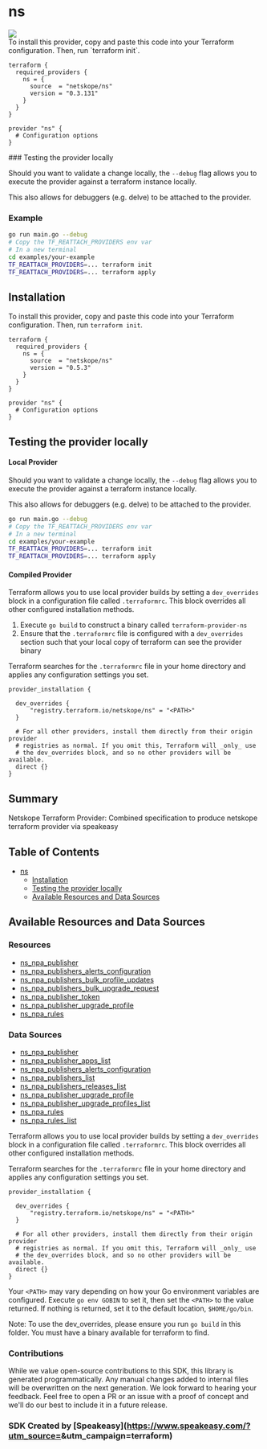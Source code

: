 # ns

<div align="left">
    <a href="https://www.speakeasy.com/?utm_source=<no value>&utm_campaign=terraform"><img src="https://custom-icon-badges.demolab.com/badge/-Built%20By%20Speakeasy-212015?style=for-the-badge&logoColor=FBE331&logo=speakeasy&labelColor=545454" /></a>
</div>

<no value>
<!-- Start SDK <no value> -->
To install this provider, copy and paste this code into your Terraform configuration. Then, run `terraform init`.

```hcl
terraform {
  required_providers {
    ns = {
      source  = "netskope/ns"
      version = "0.3.131"
    }
  }
}

provider "ns" {
  # Configuration options
}
```
<!-- End SDK <no value> -->

<no value>
<!-- Start SDK <no value> -->
### Testing the provider locally

Should you want to validate a change locally, the `--debug` flag allows you to execute the provider against a terraform instance locally.

This also allows for debuggers (e.g. delve) to be attached to the provider.

### Example

```sh
go run main.go --debug
# Copy the TF_REATTACH_PROVIDERS env var
# In a new terminal
cd examples/your-example
TF_REATTACH_PROVIDERS=... terraform init
TF_REATTACH_PROVIDERS=... terraform apply
```
<!-- End SDK <no value> -->

<no value>
<!-- Start SDK <no value> -->

<!-- End SDK <no value> -->

<!-- Start Installation [installation] -->
## Installation

To install this provider, copy and paste this code into your Terraform configuration. Then, run `terraform init`.

```hcl
terraform {
  required_providers {
    ns = {
      source  = "netskope/ns"
      version = "0.5.3"
    }
  }
}

provider "ns" {
  # Configuration options
}
```
<!-- End Installation [installation] -->

<!-- Start Testing the provider locally [usage] -->
## Testing the provider locally

#### Local Provider

Should you want to validate a change locally, the `--debug` flag allows you to execute the provider against a terraform instance locally.

This also allows for debuggers (e.g. delve) to be attached to the provider.

```sh
go run main.go --debug
# Copy the TF_REATTACH_PROVIDERS env var
# In a new terminal
cd examples/your-example
TF_REATTACH_PROVIDERS=... terraform init
TF_REATTACH_PROVIDERS=... terraform apply
```

#### Compiled Provider

Terraform allows you to use local provider builds by setting a `dev_overrides` block in a configuration file called `.terraformrc`. This block overrides all other configured installation methods.

1. Execute `go build` to construct a binary called `terraform-provider-ns`
2. Ensure that the `.terraformrc` file is configured with a `dev_overrides` section such that your local copy of terraform can see the provider binary

Terraform searches for the `.terraformrc` file in your home directory and applies any configuration settings you set.

```
provider_installation {

  dev_overrides {
      "registry.terraform.io/netskope/ns" = "<PATH>"
  }

  # For all other providers, install them directly from their origin provider
  # registries as normal. If you omit this, Terraform will _only_ use
  # the dev_overrides block, and so no other providers will be available.
  direct {}
}
```
<!-- End Testing the provider locally [usage] -->

<!-- Start Summary [summary] -->
## Summary

Netskope Terraform Provider: Combined specification to produce netskope terraform provider via speakeasy
<!-- End Summary [summary] -->

<!-- Start Table of Contents [toc] -->
## Table of Contents
<!-- $toc-max-depth=2 -->
* [ns](#ns)
  * [Installation](#installation)
  * [Testing the provider locally](#testing-the-provider-locally)
  * [Available Resources and Data Sources](#available-resources-and-data-sources)

<!-- End Table of Contents [toc] -->

<!-- Start Available Resources and Data Sources [operations] -->
## Available Resources and Data Sources

### Resources

* [ns_npa_publisher](docs/resources/npa_publisher.md)
* [ns_npa_publishers_alerts_configuration](docs/resources/npa_publishers_alerts_configuration.md)
* [ns_npa_publishers_bulk_profile_updates](docs/resources/npa_publishers_bulk_profile_updates.md)
* [ns_npa_publishers_bulk_upgrade_request](docs/resources/npa_publishers_bulk_upgrade_request.md)
* [ns_npa_publisher_token](docs/resources/npa_publisher_token.md)
* [ns_npa_publisher_upgrade_profile](docs/resources/npa_publisher_upgrade_profile.md)
* [ns_npa_rules](docs/resources/npa_rules.md)
### Data Sources

* [ns_npa_publisher](docs/data-sources/npa_publisher.md)
* [ns_npa_publisher_apps_list](docs/data-sources/npa_publisher_apps_list.md)
* [ns_npa_publishers_alerts_configuration](docs/data-sources/npa_publishers_alerts_configuration.md)
* [ns_npa_publishers_list](docs/data-sources/npa_publishers_list.md)
* [ns_npa_publishers_releases_list](docs/data-sources/npa_publishers_releases_list.md)
* [ns_npa_publisher_upgrade_profile](docs/data-sources/npa_publisher_upgrade_profile.md)
* [ns_npa_publisher_upgrade_profiles_list](docs/data-sources/npa_publisher_upgrade_profiles_list.md)
* [ns_npa_rules](docs/data-sources/npa_rules.md)
* [ns_npa_rules_list](docs/data-sources/npa_rules_list.md)
<!-- End Available Resources and Data Sources [operations] -->

<!-- Placeholder for Future Speakeasy SDK Sections -->

Terraform allows you to use local provider builds by setting a `dev_overrides` block in a configuration file called `.terraformrc`. This block overrides all other configured installation methods.

Terraform searches for the `.terraformrc` file in your home directory and applies any configuration settings you set.

```
provider_installation {

  dev_overrides {
      "registry.terraform.io/netskope/ns" = "<PATH>"
  }

  # For all other providers, install them directly from their origin provider
  # registries as normal. If you omit this, Terraform will _only_ use
  # the dev_overrides block, and so no other providers will be available.
  direct {}
}
```

Your `<PATH>` may vary depending on how your Go environment variables are configured. Execute `go env GOBIN` to set it, then set the `<PATH>` to the value returned. If nothing is returned, set it to the default location, `$HOME/go/bin`.

Note: To use the dev_overrides, please ensure you run `go build` in this folder. You must have a binary available for terraform to find.

### Contributions

While we value open-source contributions to this SDK, this library is generated programmatically. Any manual changes added to internal files will be overwritten on the next generation. 
We look forward to hearing your feedback. Feel free to open a PR or an issue with a proof of concept and we'll do our best to include it in a future release. 

### SDK Created by [Speakeasy](https://www.speakeasy.com/?utm_source=<no value>&utm_campaign=terraform)
